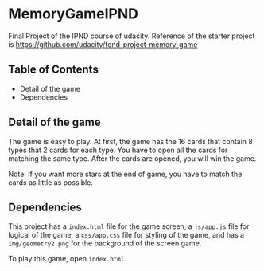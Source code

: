 # MemoryGameIPND
Final Project of the IPND course of udacity.
Reference of the starter project is https://github.com/udacity/fend-project-memory-game

## Table of Contents

* Detail of the game
* Dependencies

## Detail of the game

The game is easy to play. At first, the game has the 16 cards that contain 8 types that 2 cards for each type. You have to open all the cards for matching the same type. After the cards are opened, you will win the game.

Note: If you want more stars at the end of game, you have to match the cards as little as possible. 

## Dependencies

This project has a `index.html` file for the game screen, a `js/app.js` file for logical of the game, a `css/app.css` file for styling of the game, and has a `img/geometry2.png` for the background of the screen game.

To play this game, open `index.html`.